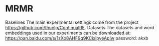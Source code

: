 # MRMR
Baselines
  The main experimental settings come from the project https://github.com/thunlp/ContinualRE.
Datasets
  The datasets and word embeddings used in our experiments can be downloaded at:
  https://pan.baidu.com/s/1zXo8AHF9q9KCixlpyeApIw  password: akxb
